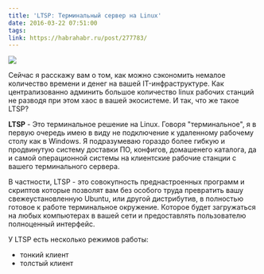 ```yaml
---
title: 'LTSP: Терминальный сервер на Linux'
date: 2016-03-22 07:51:00
tags:
link: https://habrahabr.ru/post/277783/
---
```


![](https://habrastorage.org/getpro/habr/post_images/91f/ec4/76d/91fec476de2d7f6764aa8755a366e5f6.png)

Сейчас я расскажу вам о том, как можно сэкономить немалое количество времени и денег на вашей IT-инфраструктуре.
Как централизованно админить большое количество linux рабочих станций не разводя при этом хаос в вашей экосистеме.
И так, что же такое LTSP?

**LTSP** - Это терминальное решение на Linux.
Говоря "терминальное", я в первую очередь имею в виду не подключение к удаленному рабочему столу как в Windows. Я подразумеваю гораздо более гибкую и продвинутую систему доставки ПО, конфигов, домашенего каталога, да и самой операционной системы на клиентские рабочие станции с вашего терминального сервера.

В частности, LTSP - это совокупность преднастроенных программ и скриптов которые позволят вам без особого труда превратить вашу свежеустановленную Ubuntu, или другой дистрибутив, в полностью готовое к работе терминальное окружение. Которое будет загружаться на любых компьютерах в вашей сети и предоставлять пользователю полноценный интерфейс.

У LTSP есть несколько режимов работы:
* тонкий клиент
* толстый клиент

<!-- more -->
